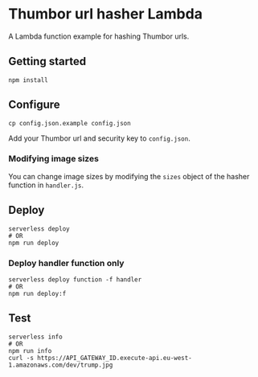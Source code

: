 # Thumbor url hasher Lambda

A Lambda function example for hashing Thumbor urls.

## Getting started

```
npm install
```

## Configure

```
cp config.json.example config.json
```

Add your Thumbor url and security key to `config.json`.

### Modifying image sizes

You can change image sizes by modifying the `sizes` object of the hasher function in `handler.js`.

## Deploy

```
serverless deploy
# OR
npm run deploy
```

### Deploy handler function only

```
serverless deploy function -f handler
# OR
npm run deploy:f
```

## Test

```
serverless info
# OR
npm run info
curl -s https://API_GATEWAY_ID.execute-api.eu-west-1.amazonaws.com/dev/trump.jpg
```